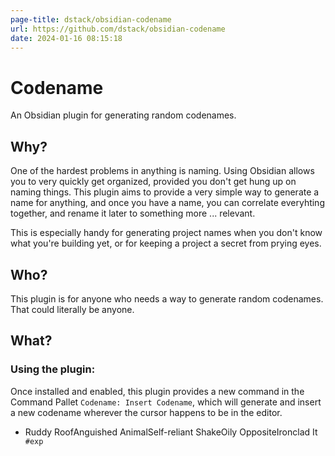 ```yaml
---
page-title: dstack/obsidian-codename
url: https://github.com/dstack/obsidian-codename
date: 2024-01-16 08:15:18
---
```

# Codename

An Obsidian plugin for generating random codenames.

## [](https://github.com/dstack/obsidian-codename#why)Why?

One of the hardest problems in anything is naming. Using Obsidian allows you to very quickly get organized, provided you don't get hung up on naming things. This plugin aims to provide a very simple way to generate a name for anything, and once you have a name, you can correlate everyhting together, and rename it later to something more ... relevant.

This is especially handy for generating project names when you don't know what you're building yet, or for keeping a project a secret from prying eyes.

## [](https://github.com/dstack/obsidian-codename#who)Who?

This plugin is for anyone who needs a way to generate random codenames. That could literally be anyone.

## [](https://github.com/dstack/obsidian-codename#what)What?

### [](https://github.com/dstack/obsidian-codename#using-the-plugin)Using the plugin:

Once installed and enabled, this plugin provides a new command in the Command Pallet `Codename: Insert Codename`, which will generate and insert a new codename wherever the cursor happens to be in the editor.

 
- Ruddy RoofAnguished AnimalSelf-reliant ShakeOily OppositeIronclad It` #exp`